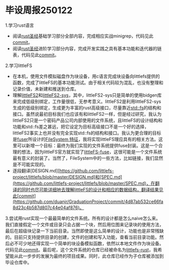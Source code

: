 # 毕设周报250122



1.学习rust语言

* 阅读[rust圣经](https://course.rs/)基础学习部分全部内容，完成相应实战minigrep，代码见此[commit](https://github.com/duanjr/learn_rust/commit/b29306e4f1ab0267334c2243ba43141d110f481a)。
* 阅读[rust圣经](https://course.rs/)进阶学习部分内容，完成开发实践之具有基本功能和迭代器的链表，代码见此[commit](https://github.com/duanjr/learn_rust/commit/5483996c3dc4c514c741072570748297f322b659)。

2.学习littleFS

* 在本机，使用文件模拟磁盘作为块设备，用c语言完成块设备向littlefs提供的函数，完成了littleFS的基本功能测试。由于相关代码较为混乱，也没有整理和记录价值，未新建和推送到仓库。
* 理解[littleFS2](https://github.com/trussed-dev/littlefs2)和[littleFS2-sys](https://github.com/trussed-dev/littlefs2-sys)，其中，littleFS2-sys只是简单的使用bidgen库来完成低级别绑定，工作量很低，无参考意义。littleFS2是利用littleFS2-sys生成的低级别绑定，生成更为丰富的rust高级接口，尽量靠近[std::fs](https://doc.rust-lang.org/std/fs/index.html)的结构和接口。虽然说最初目标我们也应该有和littleFS2一样，但是经过研究，我认为littleFS2只是一个密码产品公司内部使用的文件系统，且littleFS的设计结构和功能和std::fs差之甚远，把它设定为目标高级接口不是一个好的选择，littleFS2事实上也并没有完全实现std::fs的结构和接口。我认为更合理的目标是[fuser](https://github.com/cberner/fuser)所设计的[FileSystem 特征](https://docs.rs/fuser/latest/fuser/trait.Filesystem.html)，我将实现littleFS理应具有的相关方法。这里可以新增一个目标：最终为我们实现的文件系统提供fuse封装。这是一个合理的想法，因为littleFS官方就实现了[littleFS-fuse](https://github.com/littlefs-project/littlefs-fuse)，这很可能是一个文件系统最有意义的封装了。当然了，FileSystem中的一些方法，比如链接，我们显然是不可能实现的。
* 逐段翻译[DESIGN.md][https://github.com/littlefs-project/littlefs/blob/master/DESIGN.md]和[SPEC.md](https://github.com/littlefs-project/littlefs/blob/master/SPEC.md)，在翻译的同时也尽可能详细地去理解littleFS的设计和相应的数据结构，翻译结果见此[commit](https://github.com/duanjr/GraduationProject/commit/4d87ab532ce66fa8d23c4b587d807c44e04af876)。

3.尝试用rust实现一个最最简单的文件系统。所有的设计都是怎么naive怎么来。我们直接假定一个文件或目录只会占据一个块，然后用位图来记录块的使用方法，最后在超级块记录一下当前目录。当然即使是这么简单的设计，功能也是非常残缺的。目前只支持提供目录的创建，文件的创建和写入功能，查看当前目录功能。然后必不可少地还得实现一个简单的块设备模拟函数，依然以本地文件作为块设备。代码见此[commit](https://github.com/duanjr/littlefs-rust/commit/f2e8de7f4500131d773091de6ffd2355a63fe8d3)。最后呢，这个文件系统的仓库已经被命名为[littlefs-rust](https://github.com/duanjr/littlefs-rust)，我希望能从此一步步的发展为最终的项目成果。同时，此仓库已经作为子仓库被添加到毕设仓库中。